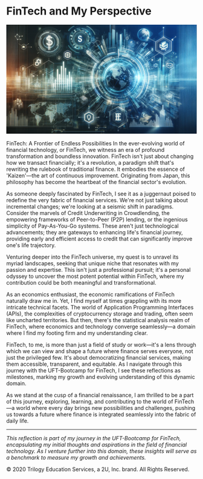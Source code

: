 # FinTech and My Perspective
![FinTech Header](first_image.webp)

FinTech: A Frontier of Endless Possibilities
In the ever-evolving world of financial technology, or FinTech, we witness an era of profound transformation and boundless innovation. FinTech isn't just about changing how we transact financially; it's a revolution, a paradigm shift that's rewriting the rulebook of traditional finance. It embodies the essence of 'Kaizen'—the art of continuous improvement. Originating from Japan, this philosophy has become the heartbeat of the financial sector's evolution.

As someone deeply fascinated by FinTech, I see it as a juggernaut poised to redefine the very fabric of financial services. We're not just talking about incremental changes; we're looking at a seismic shift in paradigms. Consider the marvels of Credit Underwriting in Crowdlending, the empowering frameworks of Peer-to-Peer (P2P) lending, or the ingenious simplicity of Pay-As-You-Go systems. These aren't just technological advancements; they are gateways to enhancing life's financial journey, providing early and efficient access to credit that can significantly improve one's life trajectory.

Venturing deeper into the FinTech universe, my quest is to unravel its myriad landscapes, seeking that unique niche that resonates with my passion and expertise. This isn't just a professional pursuit; it's a personal odyssey to uncover the most potent potential within FinTech, where my contribution could be both meaningful and transformational.

As an economics enthusiast, the economic ramifications of FinTech naturally draw me in. Yet, I find myself at times grappling with its more intricate technical facets. The world of Application Programming Interfaces (APIs), the complexities of cryptocurrency storage and trading, often seem like uncharted territories. But then, there's the statistical analysis realm of FinTech, where economics and technology converge seamlessly—a domain where I find my footing firm and my understanding clear.

FinTech, to me, is more than just a field of study or work—it's a lens through which we can view and shape a future where finance serves everyone, not just the privileged few. It's about democratizing financial services, making them accessible, transparent, and equitable. As I navigate through this journey with the UFT-Bootcamp for FinTech, I see these reflections as milestones, marking my growth and evolving understanding of this dynamic domain.

As we stand at the cusp of a financial renaissance, I am thrilled to be a part of this journey, exploring, learning, and contributing to the world of FinTech—a world where every day brings new possibilities and challenges, pushing us towards a future where finance is integrated seamlessly into the fabric of daily life.

---

*This reflection is part of my journey in the UFT-Bootcamp for FinTech, encapsulating my initial thoughts and aspirations in the field of financial technology. As I venture further into this domain, these insights will serve as a benchmark to measure my growth and achievements.*

© 2020 Trilogy Education Services, a 2U, Inc. brand. All Rights Reserved.
